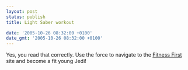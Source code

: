 ```yaml
---
layout: post
status: publish
title: Light Saber workout

date: '2005-10-26 08:32:00 +0100'
date_gmt: '2005-10-26 08:32:00 +0100'
---
```

Yes, you read that correctly. Use the force to navigate to the <a href="http://www.fitnessfirst.co.uk/news/news.asp?strAreaNo=20&intelement=77322" target="_blank">Fitness First</a> site and become a fit young Jedi!
